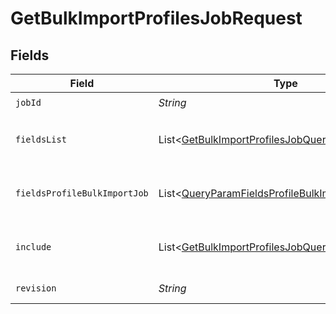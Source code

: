 # GetBulkImportProfilesJobRequest


## Fields

| Field                                                                                                                          | Type                                                                                                                           | Required                                                                                                                       | Description                                                                                                                    | Example                                                                                                                        |
| ------------------------------------------------------------------------------------------------------------------------------ | ------------------------------------------------------------------------------------------------------------------------------ | ------------------------------------------------------------------------------------------------------------------------------ | ------------------------------------------------------------------------------------------------------------------------------ | ------------------------------------------------------------------------------------------------------------------------------ |
| `jobId`                                                                                                                        | *String*                                                                                                                       | :heavy_check_mark:                                                                                                             | ID of the job to retrieve.                                                                                                     | 01GSQPBF74KQ5YTDEPP41T1BZH                                                                                                     |
| `fieldsList`                                                                                                                   | List\<[GetBulkImportProfilesJobQueryParamFieldsList](../../models/operations/GetBulkImportProfilesJobQueryParamFieldsList.md)> | :heavy_minus_sign:                                                                                                             | For more information please visit https://developers.klaviyo.com/en/v2024-10-15/reference/api-overview#sparse-fieldsets        |                                                                                                                                |
| `fieldsProfileBulkImportJob`                                                                                                   | List\<[QueryParamFieldsProfileBulkImportJob](../../models/operations/QueryParamFieldsProfileBulkImportJob.md)>                 | :heavy_minus_sign:                                                                                                             | For more information please visit https://developers.klaviyo.com/en/v2024-10-15/reference/api-overview#sparse-fieldsets        |                                                                                                                                |
| `include`                                                                                                                      | List\<[GetBulkImportProfilesJobQueryParamInclude](../../models/operations/GetBulkImportProfilesJobQueryParamInclude.md)>       | :heavy_minus_sign:                                                                                                             | For more information please visit https://developers.klaviyo.com/en/v2024-10-15/reference/api-overview#relationships           |                                                                                                                                |
| `revision`                                                                                                                     | *String*                                                                                                                       | :heavy_check_mark:                                                                                                             | API endpoint revision (format: YYYY-MM-DD[.suffix])                                                                            |                                                                                                                                |